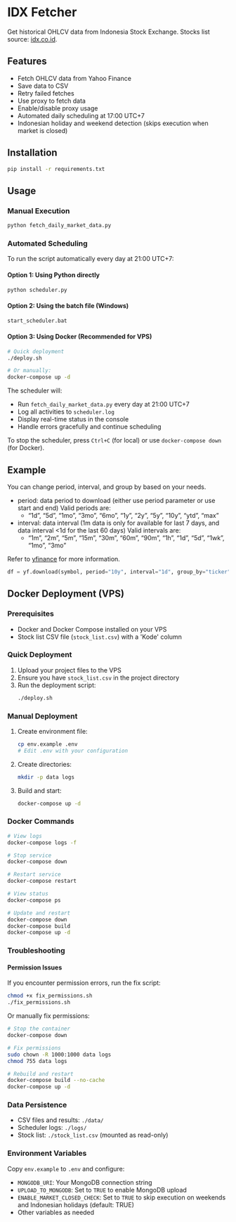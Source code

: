 # IDX Fetcher

Get historical OHLCV data from Indonesia Stock Exchange.
Stocks list source: [idx.co.id](https://www.idx.co.id/id/data-pasar/data-saham/daftar-saham).

## Features

- Fetch OHLCV data from Yahoo Finance
- Save data to CSV
- Retry failed fetches
- Use proxy to fetch data
- Enable/disable proxy usage
- Automated daily scheduling at 17:00 UTC+7
- Indonesian holiday and weekend detection (skips execution when market is closed)

## Installation

```bash
pip install -r requirements.txt
```

## Usage

### Manual Execution

```bash
python fetch_daily_market_data.py
```

### Automated Scheduling

To run the script automatically every day at 21:00 UTC+7:

#### Option 1: Using Python directly
```bash
python scheduler.py
```

#### Option 2: Using the batch file (Windows)
```bash
start_scheduler.bat
```

#### Option 3: Using Docker (Recommended for VPS)
```bash
# Quick deployment
./deploy.sh

# Or manually:
docker-compose up -d
```

The scheduler will:
- Run `fetch_daily_market_data.py` every day at 21:00 UTC+7
- Log all activities to `scheduler.log`
- Display real-time status in the console
- Handle errors gracefully and continue scheduling

To stop the scheduler, press `Ctrl+C` (for local) or use `docker-compose down` (for Docker).

## Example

You can change period, interval, and group by based on your needs.

- period: data period to download (either use period parameter or use start and end) Valid periods are:
  - “1d”, “5d”, “1mo”, “3mo”, “6mo”, “1y”, “2y”, “5y”, “10y”, “ytd”, “max”
- interval: data interval (1m data is only for available for last 7 days, and data interval <1d for the last 60 days) Valid intervals are:
  - “1m”, “2m”, “5m”, “15m”, “30m”, “60m”, “90m”, “1h”, “1d”, “5d”, “1wk”, “1mo”, “3mo”

Refer to [yfinance](https://pypi.org/project/yfinance/) for more information.

```python
df = yf.download(symbol, period="10y", interval="1d", group_by="ticker", proxy=proxy)
```

## Docker Deployment (VPS)

### Prerequisites
- Docker and Docker Compose installed on your VPS
- Stock list CSV file (`stock_list.csv`) with a 'Kode' column

### Quick Deployment
1. Upload your project files to the VPS
2. Ensure you have `stock_list.csv` in the project directory
3. Run the deployment script:
   ```bash
   ./deploy.sh
   ```

### Manual Deployment
1. Create environment file:
   ```bash
   cp env.example .env
   # Edit .env with your configuration
   ```

2. Create directories:
   ```bash
   mkdir -p data logs
   ```

3. Build and start:
   ```bash
   docker-compose up -d
   ```

### Docker Commands
```bash
# View logs
docker-compose logs -f

# Stop service
docker-compose down

# Restart service
docker-compose restart

# View status
docker-compose ps

# Update and restart
docker-compose down
docker-compose build
docker-compose up -d
```

### Troubleshooting

#### Permission Issues
If you encounter permission errors, run the fix script:
```bash
chmod +x fix_permissions.sh
./fix_permissions.sh
```

Or manually fix permissions:
```bash
# Stop the container
docker-compose down

# Fix permissions
sudo chown -R 1000:1000 data logs
chmod 755 data logs

# Rebuild and restart
docker-compose build --no-cache
docker-compose up -d
```

### Data Persistence
- CSV files and results: `./data/`
- Scheduler logs: `./logs/`
- Stock list: `./stock_list.csv` (mounted as read-only)

### Environment Variables
Copy `env.example` to `.env` and configure:
- `MONGODB_URI`: Your MongoDB connection string
- `UPLOAD_TO_MONGODB`: Set to `TRUE` to enable MongoDB upload
- `ENABLE_MARKET_CLOSED_CHECK`: Set to `TRUE` to skip execution on weekends and Indonesian holidays (default: TRUE)
- Other variables as needed
